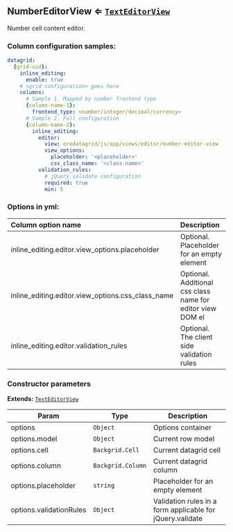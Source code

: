 <a name="module_NumberEditorView"></a>
## NumberEditorView ⇐ <code>[TextEditorView](./text-editor-view.md)</code>
Number cell content editor.

### Column configuration samples:
``` yml
datagrid:
  {grid-uid}:
    inline_editing:
      enable: true
    # <grid configuration> goes here
    columns:
      # Sample 1. Mapped by number frontend type
      {column-name-1}:
        frontend_type: <number/integer/decimal/currency>
      # Sample 2. Full configuration
      {column-name-2}:
        inline_editing:
          editor:
            view: orodatagrid/js/app/views/editor/number-editor-view
            view_options:
              placeholder: '<placeholder>'
              css_class_name: '<class-name>'
          validation_rules:
            # jQuery.validate configuration
            required: true
            min: 5
```

### Options in yml:

Column option name                                  | Description
:---------------------------------------------------|:-----------
inline_editing.editor.view_options.placeholder      | Optional. Placeholder for an empty element
inline_editing.editor.view_options.css_class_name   | Optional. Additional css class name for editor view DOM el
inline_editing.editor.validation_rules               | Optional. The client side validation rules

### Constructor parameters

**Extends:** <code>[TextEditorView](./text-editor-view.md)</code>  

| Param | Type | Description |
| --- | --- | --- |
| options | <code>Object</code> | Options container |
| options.model | <code>Object</code> | Current row model |
| options.cell | <code>Backgrid.Cell</code> | Current datagrid cell |
| options.column | <code>Backgrid.Column</code> | Current datagrid column |
| options.placeholder | <code>string</code> | Placeholder for an empty element |
| options.validationRules | <code>Object</code> | Validation rules in a form applicable for jQuery.validate |

